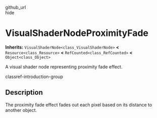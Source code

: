 github\_url  
hide

# VisualShaderNodeProximityFade

**Inherits:** `VisualShaderNode<class_VisualShaderNode>` **&lt;**
`Resource<class_Resource>` **&lt;** `RefCounted<class_RefCounted>`
**&lt;** `Object<class_Object>`

A visual shader node representing proximity fade effect.

classref-introduction-group

## Description

The proximity fade effect fades out each pixel based on its distance to
another object.
